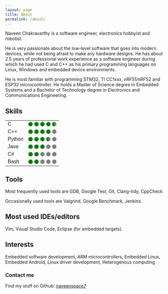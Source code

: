 ```yaml
---
layout: page
title: About
permalink: /about/
---
```


Naveen Chakravarthy is a software engineer, electronics hobbyist and robotist. 

<!-- I am a die-hard fan of low-level software development in C and C++. -->
<!-- My thesis focuses on ultra-low latency MAC protocols to incorporate into wireless Tactile Internet applications. -->

He is very passionate about the low-level software that goes into modern devices, while not being afraid to make any hardware designs. He has about 2.5 years of professional work experience as a software engineer during which he had used C and C++ as his primary programming languages on Linux, Windows and embedded device environments.

<!-- I had programmed ARM Cortex-M (M3, M4, M7) microcontrollers and peripheral drivers (including DMA, CAN, I2C, SPI, UART, Timers) in embedded C and C++. Additionally, I had programmed for heterogeneous systems in CUDA and OpenCL. -->

<!-- ### More Information -->

<!-- He hold a Master's degree in Embedded Systems and  -->

He is most familiar with programming STM32, TI CC1xxx, nRF51/nRF52 and ESP32 microcontroller. He holds a Master of Science degree in Embedded Systems and a Bachelor of Technology degree in Electronics and Communications Engineering.

## Skills

<style>

  .full-dot {
    width:  14px;
    height: 14px;
    background-color: green;
    border-top-right-radius: 10px;
    border-top-left-radius: 10px;
    border-bottom-right-radius: 10px;
    border-bottom-left-radius: 10px;
    border-bottom: 0;
  }

  .left-half-circle {
    width:  7px;
    height: 14px;
    background-color: green;
    border-top-right-radius: 10px;
    border-bottom-right-radius: 10px;
    border-bottom: 0;
  }

  .right-half-circle {
    width:  7px;
    height: 14px;
    background-color: green;
    border-top-left-radius: 10px;
    border-bottom-left-radius: 10px;
    border-bottom: 0;
  }

  table {
    font-family: arial, sans-serif;
    border-collapse: collapse;
    width: 180px;
  }

</style>

<body>
  <table>
  <!-- <tbody> -->
    <tr>
      <td class="tg-0lax">C</td> 
      <td class="tg-0lax">
      <!-- 4.5 -->
      <div style="float:left; background:green; margin-left:0px" class="full-dot"></div>
      <div style="float:left; background:green; margin-left:5px" class="full-dot"></div>
      <div style="float:left; background:green; margin-left:5px" class="full-dot"></div>
      <div style="float:left; background:green; margin-left:5px" class="full-dot"></div>
      <div style="float:left; background:green; margin-left:5px" class="right-half-circle"></div>
      <div style="float:left; background:gray; margin:0px" class="left-half-circle"></div>
      </td>
    </tr>
    <tr>
      <td class="tg-0lax">C++</td>
      <td class="tg-0lax">
      <!-- 4.0 -->
      <div style="float:left; background:green; margin-left:0px" class="full-dot"></div>
      <div style="float:left; background:green; margin-left:5px" class="full-dot"></div>
      <div style="float:left; background:green; margin-left:5px" class="full-dot"></div>
      <div style="float:left; background:green; margin-left:5px" class="full-dot"></div>
      <div style="float:left; background:gray; margin-left:5px" class="full-dot"></div>
      </td>
    </tr>
    <tr>
      <td class="tg-0lax">Python</td>
      <td class="tg-0lax">
      <!-- 3.5 -->
      <div style="float:left; background:green; margin-left:0px" class="full-dot"></div>
      <div style="float:left; background:green; margin-left:5px" class="full-dot"></div>
      <div style="float:left; background:green; margin-left:5px" class="full-dot"></div>
      <div style="float:left; background:green; margin-left:5px" class="right-half-circle"></div>
      <div style="float:left; background:gray; margin:0px" class="left-half-circle"></div>
      <div style="float:left; background:gray; margin-left:5px" class="full-dot"></div>
      </td>
    </tr>
    <tr>
      <td class="tg-0lax">Java</td>
      <td class="tg-0lax">
      <!-- 3.0 -->
      <div style="float:left; background:green; margin-left:0px" class="full-dot"></div>
      <div style="float:left; background:green; margin-left:5px" class="full-dot"></div>
      <div style="float:left; background:green; margin-left:5px" class="full-dot"></div>
      <div style="float:left; background:gray; margin-left:5px" class="full-dot"></div>
      <div style="float:left; background:gray; margin-left:5px" class="full-dot"></div>
      </td>
    </tr>
    <tr>
      <!-- <td class="tg-0lax">Perl</td>
      <td class="tg-0lax"> -->
        <!-- 2.0 -->
        <!-- <div style="float:left; background:green; margin-left:0px" class="full-dot"></div>
        <div style="float:left; background:green; margin-left:5px" class="full-dot"></div>
        <div style="float:left; background:gray; margin-left:5px" class="full-dot"></div>
        <div style="float:left; background:gray; margin-left:5px" class="full-dot"></div>
        <div style="float:left; background:gray; margin-left:5px" class="full-dot"></div>
      </td> -->
    </tr>
    <tr>
      <td class="tg-0lax">C#</td>
      <td class="tg-0lax">
        <!-- 2.0 -->
        <div style="float:left; background:green; margin-left:0px" class="full-dot"></div>
        <div style="float:left; background:green; margin-left:5px" class="full-dot"></div>
        <div style="float:left; background:gray; margin-left:5px" class="full-dot"></div>
        <div style="float:left; background:gray; margin-left:5px" class="full-dot"></div>
        <div style="float:left; background:gray; margin-left:5px" class="full-dot"></div>
      </td>
    </tr>
    <tr>
      <td class="tg-0lax">Bash</td>
      <td class="tg-0lax">
        <!-- 2.0 -->
        <div style="float:left; background:green; margin-left:0px" class="full-dot"></div>
        <div style="float:left; background:green; margin-left:5px" class="full-dot"></div>
        <div style="float:left; background:gray; margin-left:5px" class="full-dot"></div>
        <div style="float:left; background:gray; margin-left:5px" class="full-dot"></div>
        <div style="float:left; background:gray; margin-left:5px" class="full-dot"></div>    
      </td>
    </tr>
  </table>
</body>

## Tools

Most frequently used tools are GDB, Google Test, Git, Clang-tidy, CppCheck

Occasionally used tools are Valgrind, Google Benchmark, Jenkins.

<!-- Software tools that I use frequently include gdb, valgrind, google benchmark, google test -->

## Most used IDEs/editors

Vim, Visual Studio Code, Eclipse (for embedded targets).

## Interests
Embedded software development, ARM microcontrollers, Embedded Linux, Embedded Android, Linux driver development, Heterogenous computing

### Contact me

Find my stuff on Github:
[naveenspace7](https://github.com/naveenspace7)

<!-- Mail me:
[naveen.j_94@outlook.com](mailto:naveen.j_94@outlook.com) -->

